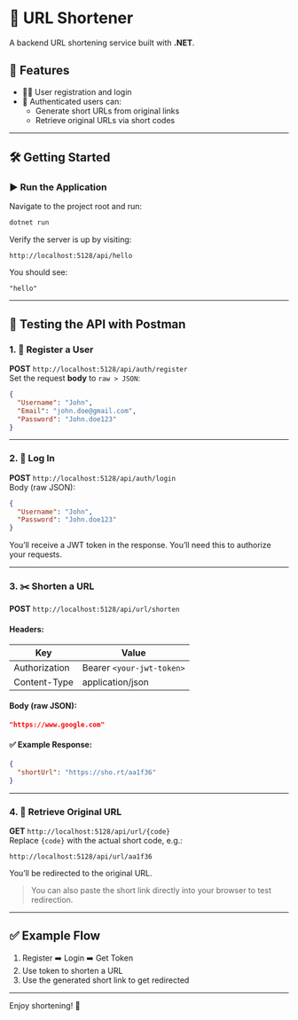 # 📎 URL Shortener

A backend URL shortening service built with **.NET**.

## 🚀 Features

- 🧑‍💻 User registration and login  
- 🔐 Authenticated users can:  
  - Generate short URLs from original links  
  - Retrieve original URLs via short codes  

---

## 🛠️ Getting Started

### ▶️ Run the Application

Navigate to the project root and run:

```bash
dotnet run
```

Verify the server is up by visiting:

```
http://localhost:5128/api/hello
```

You should see:

```
"hello"
```

---

## 🔬 Testing the API with Postman

### 1. 📝 Register a User

**POST** `http://localhost:5128/api/auth/register`  
Set the request **body** to `raw > JSON`:

```json
{
  "Username": "John",
  "Email": "john.doe@gmail.com",
  "Password": "John.doe123"
}
```

---

### 2. 🔐 Log In

**POST** `http://localhost:5128/api/auth/login`  
Body (raw JSON):

```json
{
  "Username": "John",
  "Password": "John.doe123"
}
```

You’ll receive a JWT token in the response. You’ll need this to authorize your requests.

---

### 3. ✂️ Shorten a URL

**POST** `http://localhost:5128/api/url/shorten`

#### Headers:
| Key           | Value                        |
|---------------|------------------------------|
| Authorization | Bearer `<your-jwt-token>`    |
| Content-Type  | application/json             |

#### Body (raw JSON):
```json
"https://www.google.com"
```

#### ✅ Example Response:
```json
{
  "shortUrl": "https://sho.rt/aa1f36"
}
```

---

### 4. 🔗 Retrieve Original URL

**GET** `http://localhost:5128/api/url/{code}`  
Replace `{code}` with the actual short code, e.g.:

```
http://localhost:5128/api/url/aa1f36
```

You’ll be redirected to the original URL.

> You can also paste the short link directly into your browser to test redirection.

---

## ✅ Example Flow

1. Register ➡️ Login ➡️ Get Token  
2. Use token to shorten a URL  
3. Use the generated short link to get redirected

---

Enjoy shortening! 🚀